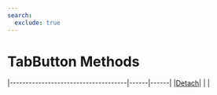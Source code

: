 ```yaml
---
search:
  exclude: true
---
```


<h1 class="heading"><span class="name">TabButton Methods</span></h1>

|-------------------------------------|------|------|
|[Detach](../methodorevents/detach.md)|&nbsp;|&nbsp;|
